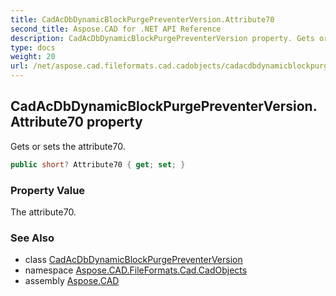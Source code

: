 ```yaml
---
title: CadAcDbDynamicBlockPurgePreventerVersion.Attribute70
second_title: Aspose.CAD for .NET API Reference
description: CadAcDbDynamicBlockPurgePreventerVersion property. Gets or sets the attribute70
type: docs
weight: 20
url: /net/aspose.cad.fileformats.cad.cadobjects/cadacdbdynamicblockpurgepreventerversion/attribute70/
---
```

## CadAcDbDynamicBlockPurgePreventerVersion.Attribute70 property

Gets or sets the attribute70.

```csharp
public short? Attribute70 { get; set; }
```

### Property Value

The attribute70.

### See Also

* class [CadAcDbDynamicBlockPurgePreventerVersion](../)
* namespace [Aspose.CAD.FileFormats.Cad.CadObjects](../../cadacdbdynamicblockpurgepreventerversion/)
* assembly [Aspose.CAD](../../../)


